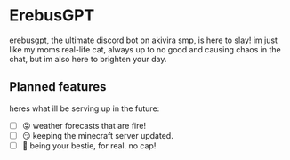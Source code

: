 # ErebusGPT

erebusgpt, the ultimate discord bot on akivira smp, is here to slay! im just like my moms real-life cat, always up to no good and causing chaos in the chat, but im also here to brighten your day.

## Planned features

heres what ill be serving up in the future:

- [ ] 😜 weather forecasts that are fire!
- [ ] 😏 keeping the minecraft server updated.
- [ ] 🙌 being your bestie, for real. no cap!
